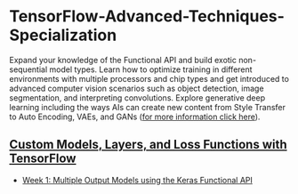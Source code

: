 # TensorFlow-Advanced-Techniques-Specialization

Expand your knowledge of the Functional API and build exotic non-sequential model types. Learn how to optimize training in different environments with multiple processors and chip types and get introduced to advanced computer vision scenarios such as object detection, image segmentation, and interpreting convolutions. Explore generative deep learning including the ways AIs can create new content from Style Transfer to Auto Encoding, VAEs, and GANs ([for more information click here](https://www.coursera.org/specializations/tensorflow-advanced-techniques?utm_source=deeplearning-ai&utm_medium=institutions&utm_campaign=TF1)).

## [Custom Models, Layers, and Loss Functions with TensorFlow](https://www.coursera.org/learn/custom-models-layers-loss-functions-with-tensorflow?specialization=tensorflow-advanced-techniques)
- [Week 1: Multiple Output Models using the Keras Functional API](https://github.com/TimBstn/TensorFlow-Advanced-Techniques-Specialization/blob/main/Course1/C1W1_Assignment.ipynb)
